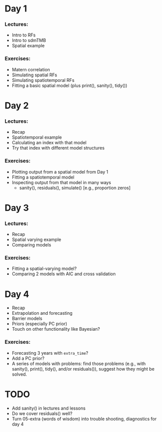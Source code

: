 # Day 1

### Lectures:

-   Intro to RFs
-   Intro to sdmTMB
-   Spatial example

### Exercises:

-   Matern correlation
-   Simulating spatial RFs
-   Simulating spatiotemporal RFs
-   Fitting a basic spatial model (plus print(), sanity(), tidy())

# Day 2

### Lectures:

-   Recap
-   Spatiotemporal example
-   Calculating an index with that model
-   Try that index with different model structures

### Exercises:

-   Plotting output from a spatial model from Day 1
-   Fitting a spatiotemporal model
-   Inspecting output from that model in many ways
    -   sanity(), residuals(), simulate() [e.g., proportion zeros]

# Day 3

### Lectures:

-   Recap
-   Spatial varying example
-   Comparing models

### Exercises:

-   Fitting a spatial-varying model?
-   Comparing 2 models with AIC and cross validation

# Day 4

-   Recap
-   Extrapolation and forecasting
-   Barrier models
-   Priors (especially PC prior)
-   Touch on other functionality like Bayesian?

### Exercises:

-   Forecasting 3 years with `extra_time`?
-   Add a PC prior?
-   A series of models with problems: find those problems (e.g., with sanity(), print(), tidy(), and/or residuals()), suggest how they might be solved.

# TODO

-   Add sanity() in lectures and lessons
-   Do we cover residuals() well?
-   Turn 05-extra (words of wisdom) into trouble shooting, diagnostics for day 4
